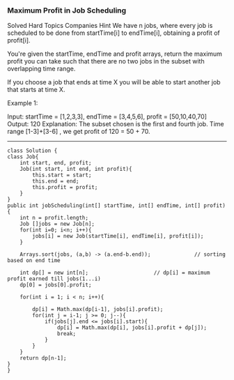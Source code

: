 ### Maximum Profit in Job Scheduling

Solved
Hard
Topics
Companies
Hint
We have n jobs, where every job is scheduled to be done from startTime[i] to endTime[i], obtaining a profit of profit[i].

You're given the startTime, endTime and profit arrays, return the maximum profit you can take such that there are no two jobs in the subset with overlapping time range.

If you choose a job that ends at time X you will be able to start another job that starts at time X.

 

Example 1:



Input: startTime = [1,2,3,3], endTime = [3,4,5,6], profit = [50,10,40,70]
Output: 120
Explanation: The subset chosen is the first and fourth job. 
Time range [1-3]+[3-6] , we get profit of 120 = 50 + 70.
************************************************************************************************************************************************************************************************


    class Solution {
    class Job{
        int start, end, profit;
        Job(int start, int end, int profit){
            this.start = start;
            this.end = end;
            this.profit = profit;
        }
    }
    public int jobScheduling(int[] startTime, int[] endTime, int[] profit) {
        int n = profit.length;
        Job []jobs = new Job[n];
        for(int i=0; i<n; i++){
            jobs[i] = new Job(startTime[i], endTime[i], profit[i]);
        }
        
        Arrays.sort(jobs, (a,b) -> (a.end-b.end));              // sorting based on end time
        
        int dp[] = new int[n];                     // dp[i] = maximum profit earned till jobs(1...i)
        dp[0] = jobs[0].profit;
        
        for(int i = 1; i < n; i++){
            
            dp[i] = Math.max(dp[i-1], jobs[i].profit);
            for(int j = i-1; j >= 0; j--){
                if(jobs[j].end <= jobs[i].start){
                    dp[i] = Math.max(dp[i], jobs[i].profit + dp[j]);
                    break;
                }
            }
        }
        return dp[n-1];
    }
    }
                        
